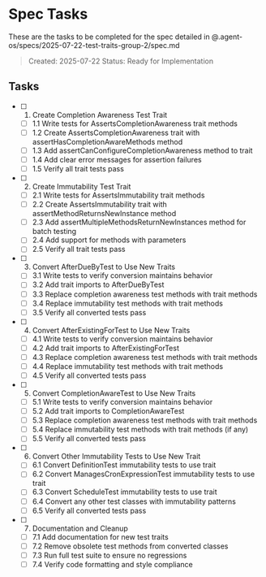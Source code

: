 # Spec Tasks

These are the tasks to be completed for the spec detailed in @.agent-os/specs/2025-07-22-test-traits-group-2/spec.md

> Created: 2025-07-22
> Status: Ready for Implementation

## Tasks

- [ ] 1. Create Completion Awareness Test Trait
  - [ ] 1.1 Write tests for AssertsCompletionAwareness trait methods
  - [ ] 1.2 Create AssertsCompletionAwareness trait with assertHasCompletionAwareMethods method
  - [ ] 1.3 Add assertCanConfigureCompletionAwareness method to trait
  - [ ] 1.4 Add clear error messages for assertion failures
  - [ ] 1.5 Verify all trait tests pass

- [ ] 2. Create Immutability Test Trait
  - [ ] 2.1 Write tests for AssertsImmutability trait methods
  - [ ] 2.2 Create AssertsImmutability trait with assertMethodReturnsNewInstance method
  - [ ] 2.3 Add assertMultipleMethodsReturnNewInstances method for batch testing
  - [ ] 2.4 Add support for methods with parameters
  - [ ] 2.5 Verify all trait tests pass

- [ ] 3. Convert AfterDueByTest to Use New Traits
  - [ ] 3.1 Write tests to verify conversion maintains behavior
  - [ ] 3.2 Add trait imports to AfterDueByTest
  - [ ] 3.3 Replace completion awareness test methods with trait methods
  - [ ] 3.4 Replace immutability test methods with trait methods
  - [ ] 3.5 Verify all converted tests pass

- [ ] 4. Convert AfterExistingForTest to Use New Traits
  - [ ] 4.1 Write tests to verify conversion maintains behavior
  - [ ] 4.2 Add trait imports to AfterExistingForTest
  - [ ] 4.3 Replace completion awareness test methods with trait methods
  - [ ] 4.4 Replace immutability test methods with trait methods
  - [ ] 4.5 Verify all converted tests pass

- [ ] 5. Convert CompletionAwareTest to Use New Traits
  - [ ] 5.1 Write tests to verify conversion maintains behavior
  - [ ] 5.2 Add trait imports to CompletionAwareTest
  - [ ] 5.3 Replace completion awareness test methods with trait methods
  - [ ] 5.4 Replace immutability test methods with trait methods (if any)
  - [ ] 5.5 Verify all converted tests pass

- [ ] 6. Convert Other Immutability Tests to Use New Trait
  - [ ] 6.1 Convert DefinitionTest immutability tests to use trait
  - [ ] 6.2 Convert ManagesCronExpressionTest immutability tests to use trait
  - [ ] 6.3 Convert ScheduleTest immutability tests to use trait
  - [ ] 6.4 Convert any other test classes with immutability patterns
  - [ ] 6.5 Verify all converted tests pass

- [ ] 7. Documentation and Cleanup
  - [ ] 7.1 Add documentation for new test traits
  - [ ] 7.2 Remove obsolete test methods from converted classes
  - [ ] 7.3 Run full test suite to ensure no regressions
  - [ ] 7.4 Verify code formatting and style compliance